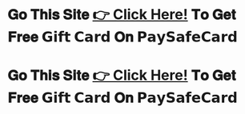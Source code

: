 # 𝐆𝐨 𝐓𝐡𝐢𝐬 𝐒𝐢𝐭𝐞 [👉 Click Here!](https://t.co/0ZLGqbdNS1) 𝐓𝐨 𝐆𝐞𝐭 𝐅𝐫𝐞𝐞 𝗚𝗶𝗳𝘁 𝗖𝗮𝗿𝗱 𝐎𝐧 𝗣𝗮𝘆𝗦𝗮𝗳𝗲𝗖𝗮𝗿𝗱
# 𝐆𝐨 𝐓𝐡𝐢𝐬 𝐒𝐢𝐭𝐞 [👉 Click Here!](https://t.co/0ZLGqbdNS1) 𝐓𝐨 𝐆𝐞𝐭 𝐅𝐫𝐞𝐞 𝗚𝗶𝗳𝘁 𝗖𝗮𝗿𝗱 𝐎𝐧 𝗣𝗮𝘆𝗦𝗮𝗳𝗲𝗖𝗮𝗿𝗱
